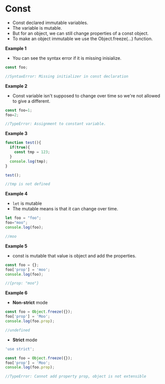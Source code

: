 # Const

- Const declared immutable variables.
- The variable is mutable.
- But for an object, we can still change properties of a const object.
- To make an object immutable we use the Object.freeze(...) function.


**Example 1**
- You can see the syntax error if it is missing inisialize. 

```js
const foo;
```
```js
//SyntaxError: Missing initializer in const declaration
```

**Example 2**
- Const variable isn't supposed to change over time so we're not allowed to give a different.
```js
const foo=1;
foo=2;
```

```js
//TypeError: Assignment to constant variable.
```

**Example 3**

```js
function test(){
  if(true){
    const tmp = 123;
  }
  console.log(tmp);
}

test(); 
```

```js
//tmp is not defined
```

**Example 4**

- `let` is mutable 
- The mutable means is that it can change over time.

```js
let foo = "foo";
foo="moo";
console.log(foo); 
```
```js
//moo
```

**Example 5**
- const is mutable that value is object and add the properties. 

```js
const foo = {};
foo['prop'] = 'moo';
console.log(foo); 
```

```js
//{prop: "moo"}
```


**Example 6**
- **Non-strict** mode

```js
const foo = Object.freeze({});
foo['prop'] = 'Moo';
console.log(foo.prop); 
```

```js
//undefined
```

- **Strict** mode

```js
'use strict';

const foo = Object.freeze({});
foo['prop'] = 'Moo';
console.log(foo.prop); 
```

```js
//TypeError: Cannot add property prop, object is not extensible
```

